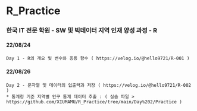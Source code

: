 # R_Practice
### 한국 IT 전문 학원 - SW 및 빅데이터 지역 인재 양성 과정 - R
####
#### 22/08/24  
    Day 1 - R의 개요 및 변수와 응용 함수 ( https://velog.io/@hello9721/R-001 ) 
#### 22/08/26  
    Day 2 - 문자열 및 데이터의 입출력과 저장 ( https://velog.io/@hello9721/R-002 )
    * 통계청 기준 지역별 인구 통계 데이터 추출 : ( 실습 파일 > https://github.com/XIUMAMU/R_Practice/tree/main/Day%202/Practice )
